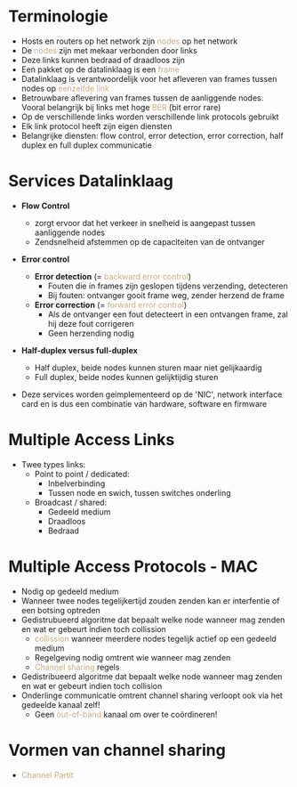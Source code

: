 # Terminologie
- Hosts en routers op het network zijn <span style="color:#c8ab83;">nodes</span> op het network
- De <span style="color:#c8ab83;">nodes</span> zijn met mekaar verbonden door links
- Deze links kunnen bedraad of draadloos zijn
- Een pakket op de datalinklaag is een <span style="color:#c8ab83;">frame</span>
- Datalinklaag is verantwoordelijk voor het afleveren van frames tussen nodes op <span style="color:#c8ab83;">eenzelfde link</span>
- Betrouwbare aflevering van frames tussen de aanliggende nodes. Vooral belangrijk bij links met hoge <span style="color:#c8ab83;">BER</span> (bit error rare)
- Op de verschillende links worden verschillende link protocols gebruikt
- Elk link protocol heeft zijn eigen diensten
- Belangrijke diensten: flow control, error detection, error correction, half duplex en full duplex communicatie

# Services Datalinklaag
- **Flow Control**
	- zorgt ervoor dat het verkeer in snelheid is aangepast tussen aanliggende nodes
	- Zendsnelheid afstemmen op de capaciteiten van de ontvanger
- **Error control**
	- **Error detection** (= <span style="color:#c8ab83;">backward error control</span>)
		- Fouten die in frames zijn geslopen tijdens verzending, detecteren
		- Bij fouten: ontvanger gooit frame weg, zender herzend de frame
	- **Error correction** (= <span style="color:#c8ab83;">forward error control</span>)
		- Als de ontvanger een fout detecteert in een ontvangen frame, zal hij deze fout corrigeren
		- Geen herzending nodig
- **Half-duplex versus full-duplex**
	- Half duplex, beide nodes kunnen sturen maar niet gelijkaardig
	- Full duplex, beide nodes kunnen gelijktijdig sturen

- Deze services worden geimplementeerd op de 'NIC', network interface card en is dus een combinatie van hardware, software en firmware

# Multiple Access Links
- Twee types links:
	- Point to point / dedicated:
		- Inbelverbinding
		- Tussen node en swich, tussen switches onderling
	- Broadcast / shared:
		- Gedeeld medium
		- Draadloos
		- Bedraad

# Multiple Access Protocols - MAC
- Nodig op gedeeld medium
- Wanneer twee nodes tegelijkertijd zouden zenden kan er interfentie of een botsing optreden
- Gedistrubueerd algoritme dat bepaalt welke node wanneer mag zenden en wat er gebeurt indien toch collission
	- <span style="color:#c8ab83;">collission</span> wanneer meerdere nodes tegelijk actief op een gedeeld medium
	- Regelgeving nodig omtrent wie wanneer mag zenden
	- <span style="color:#c8ab83;">Channel sharing</span> regels
- Gedistribueerd algoritme dat bepaalt welke node wanneer mag zenden en wat er gebeurt indien toch collision
- Onderlinge communicatie omtrent channel sharing verloopt ook via het gedeelde kanaal zelf!
	- Geen <span style="color:#c8ab83;">out-of-band</span> kanaal om over te coördineren!

# Vormen van channel sharing
- <span style="color:#c8ab83;">Channel Partit</span>